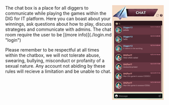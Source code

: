 <img align="right" height="300" src="../_media/chat-screen.png">
The chat box is a place for all diggers to communicate while playing the games within the DIG for IT platform. Here you can boast about your winnings, ask questions about how to play, discuss strategies and communicate with admins. The chat room require the user to be [(more info)](./login.md "login")

Please remember to be respectful at all times within the chatbox, we will not tolerate abuse, swearing, bullying, misconduct or profanity of a sexual nature. Any account not abiding by these rules will recieve a limitation and be unable to chat. 
